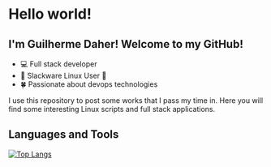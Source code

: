 # Hello world!

## I'm Guilherme Daher! Welcome to my GitHub!

- 💻 Full stack developer
- 🐧 Slackware Linux User 🤟
- 🍀 Passionate about devops technologies

I use this repository to post some works that I pass my time in. Here you will find some interesting Linux scripts and full stack applications.

## Languages and Tools

[![Top Langs](https://github-readme-stats.vercel.app/api/top-langs/?username=daher13&layout=compact&theme=onedark)](https://github.com/anuraghazra/github-readme-stats)
